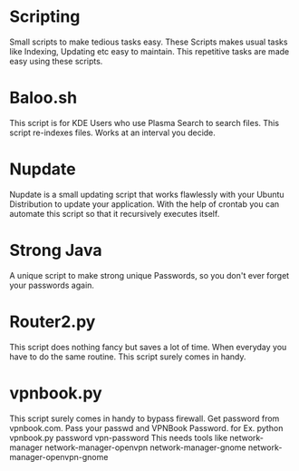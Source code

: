 # Scripting
Small scripts to make tedious tasks easy.
These Scripts makes usual tasks like Indexing, Updating etc easy to maintain. This repetitive tasks are made easy using these scripts.
# Baloo.sh
This script is for KDE Users who use Plasma Search to search files. This script re-indexes files. Works at an interval you decide.

# Nupdate
Nupdate is a small updating script that works flawlessly with your Ubuntu Distribution to update your application. With the help of crontab you can automate this script so that it recursively executes itself.

# Strong Java
A unique script to make strong unique Passwords, so you don't ever forget your passwords again.

# Router2.py
This script does nothing fancy but saves a lot of time. When everyday you have to do the same routine. This script surely comes in handy.

# vpnbook.py

This script surely comes in handy to bypass firewall. Get password from vpnbook.com. Pass your passwd and VPNBook Password. 
for Ex. python vpnbook.py password vpn-password
This needs tools like network-manager network-manager-openvpn network-manager-gnome network-manager-openvpn-gnome
